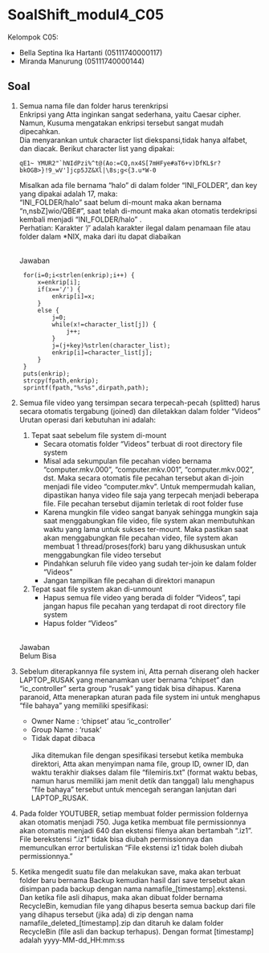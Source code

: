 # SoalShift_modul4_C05

Kelompok C05:
- Bella Septina Ika Hartanti (05111740000117)
- Miranda Manurung (05111740000144)

## Soal
1. Semua nama file dan folder harus terenkripsi</br>
   Enkripsi yang Atta inginkan sangat sederhana, yaitu Caesar cipher. Namun, Kusuma mengatakan enkripsi tersebut sangat mudah dipecahkan.</br>
   Dia menyarankan untuk character list diekspansi,tidak hanya alfabet, dan diacak. Berikut character list yang dipakai:</br>
   ````
   qE1~ YMUR2"`hNIdPzi%^t@(Ao:=CQ,nx4S[7mHFye#aT6+v)DfKL$r?bkOGB>}!9_wV']jcp5JZ&Xl|\8s;g<{3.u*W-0
   ````
   Misalkan ada file bernama “halo” di dalam folder “INI_FOLDER”, dan key yang dipakai adalah 17, maka:</br>
   “INI_FOLDER/halo” saat belum di-mount maka akan bernama “n,nsbZ]wio/QBE#”, saat telah di-mount maka akan otomatis terdekripsi kembali menjadi “INI_FOLDER/halo” .</br>
   Perhatian: Karakter ‘/’ adalah karakter ilegal dalam penamaan file atau folder dalam *NIX, maka dari itu dapat diabaikan</br>
   
   </br>Jawaban</br>
   ````
   	for(i=0;i<strlen(enkrip);i++) {
		x=enkrip[i];
		if(x=='/') {
			enkrip[i]=x;
		}
		else {
			j=0;
			while(x!=character_list[j]) {
				j++;
			}
			j=(j+key)%strlen(character_list);
			enkrip[i]=character_list[j];
		}
	}
	puts(enkrip);
	strcpy(fpath,enkrip);
    sprintf(fpath,"%s%s",dirpath,path);
   ````

2. Semua file video yang tersimpan secara terpecah-pecah (splitted) harus secara otomatis tergabung (joined) dan diletakkan dalam folder “Videos”</br>
   Urutan operasi dari kebutuhan ini adalah:</br>
   1. Tepat saat sebelum file system di-mount</br>
      - Secara otomatis folder “Videos” terbuat di root directory file system</br>
      - Misal ada sekumpulan file pecahan video bernama “computer.mkv.000”, “computer.mkv.001”, “computer.mkv.002”, dst. Maka secara otomatis file pecahan tersebut akan di-join menjadi file video “computer.mkv”. Untuk mempermudah kalian, dipastikan hanya video file saja yang terpecah menjadi beberapa file. File pecahan tersebut dijamin terletak di root folder fuse</br>
      - Karena mungkin file video sangat banyak sehingga mungkin saja saat menggabungkan file video, file system akan membutuhkan waktu yang lama untuk sukses ter-mount. Maka pastikan saat akan menggabungkan file pecahan video, file system akan membuat 1 thread/proses(fork) baru yang dikhususkan untuk menggabungkan file video tersebut</br>
      - Pindahkan seluruh file video yang sudah ter-join ke dalam folder “Videos”</br>
      - Jangan tampilkan file pecahan di direktori manapun</br>
    2. Tepat saat file system akan di-unmount</br>
       - Hapus semua file video yang berada di folder “Videos”, tapi jangan hapus file pecahan yang terdapat di root directory file system</br>
       - Hapus folder “Videos” </br>
       
   </br>Jawaban</br>
   Belum Bisa</br>
       
3. Sebelum diterapkannya file system ini, Atta pernah diserang oleh hacker LAPTOP_RUSAK yang menanamkan user bernama “chipset” dan “ic_controller” serta group “rusak” yang tidak bisa dihapus. Karena paranoid, Atta menerapkan aturan pada file system ini untuk menghapus “file bahaya” yang memiliki spesifikasi:</br>
   - Owner Name     : ‘chipset’ atau ‘ic_controller’</br>
   - Group Name    : ‘rusak’</br>
   - Tidak dapat dibaca</br>
</br>Jika ditemukan file dengan spesifikasi tersebut ketika membuka direktori, Atta akan menyimpan nama file, group ID, owner ID, dan waktu terakhir diakses dalam file “filemiris.txt” (format waktu bebas, namun harus memiliki jam menit detik dan tanggal) lalu menghapus “file bahaya” tersebut untuk mencegah serangan lanjutan dari LAPTOP_RUSAK.</br>

4. Pada folder YOUTUBER, setiap membuat folder permission foldernya akan otomatis menjadi 750. Juga ketika membuat file permissionnya akan otomatis menjadi 640 dan ekstensi filenya akan bertambah “.iz1”. File berekstensi “.iz1” tidak bisa diubah permissionnya dan memunculkan error bertuliskan “File ekstensi iz1 tidak boleh diubah permissionnya.”</br>

5. Ketika mengedit suatu file dan melakukan save, maka akan terbuat folder baru bernama Backup kemudian hasil dari save tersebut akan disimpan pada backup dengan nama namafile_[timestamp].ekstensi. Dan ketika file asli dihapus, maka akan dibuat folder bernama RecycleBin, kemudian file yang dihapus beserta semua backup dari file yang dihapus tersebut (jika ada) di zip dengan nama namafile_deleted_[timestamp].zip dan ditaruh ke dalam folder RecycleBin (file asli dan backup terhapus). Dengan format [timestamp] adalah yyyy-MM-dd_HH:mm:ss</br>

